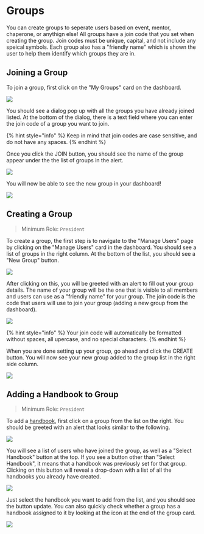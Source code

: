 # Groups

You can create groups to seperate users based on event, mentor, chaperone, or anythign else! All groups have a join code that you set when creating the group. Join codes must be unique, capital, and not include any speical symbols. Each group also has a "friendly name" which is shown the user to help them identify which groups they are in.

## Joining a Group

To join a group, first click on the "My Groups" card on the dashboard.

![](../.gitbook/assets/screen-shot-2020-09-14-at-10.25.49-am.png)

You should see a dialog pop up with all the groups you have already joined listed. At the bottom of the dialog, there is a text field where you can enter the join code of a group you want to join.

{% hint style="info" %}
Keep in mind that join codes are case sensitive, and do not have any spaces.
{% endhint %}

Once you click the JOIN button, you should see the name of the group appear under the the list of groups in the alert.

![](../.gitbook/assets/screen-shot-2020-09-14-at-3.43.04-pm.png)

You will now be able to see the new group in your dashboard!

![](../.gitbook/assets/screen-shot-2020-09-14-at-3.46.05-pm.png)

## Creating a Group

> Minimum Role: `President`

To create a group, the first step is to navigate to the "Manage Users" page by clicking on the "Manage Users" card in the dashboard. You should see a list of groups in the right column. At the bottom of the list, you should see a "New Group" button.

![](../.gitbook/assets/screen-shot-2020-09-10-at-12.38.22-am.png)

After clicking on this, you will be greeted with an alert to fill out your group details. The name of your group will be the one that is visible to all members and users can use as a "friendly name" for your group. The join code is the code that users will use to join your group \(adding a new group from the dashboard\).

![](../.gitbook/assets/screen-shot-2020-09-14-at-10.21.18-am.png)

{% hint style="info" %}
Your join code will automatically be formatted without spaces, all upercase, and no special characters.
{% endhint %}

When you are done setting up your group, go ahead and click the CREATE button. You will now see your new group added to the group list in the right side column.

![](../.gitbook/assets/screen-shot-2020-09-14-at-10.23.18-am.png)

## Adding a Handbook to Group

> Minimum Role: `President`

To add a [handbook](handbooks.md), first click on a group from the list on the right. You should be greeted with an alert that looks similar to the following.

![](../.gitbook/assets/screen-shot-2020-09-14-at-4.02.09-pm.png)

You will see a list of users who have joined the group, as well as a "Select Handbook" button at the top. If you see a button other than "Select Handbook", it means that a handbook was previously set for that group. Clicking on this button will reveal a drop-down with a list of all the handbooks you already have created.

![](../.gitbook/assets/screen-shot-2020-09-14-at-9.27.24-pm.png)

Just select the handbook you want to add from the list, and you should see the button update. You can also quickly check whether a group has a handbook assigned to it by looking at the icon at the end of the group card.

![](../.gitbook/assets/screen-shot-2020-09-14-at-9.36.54-pm.png)

